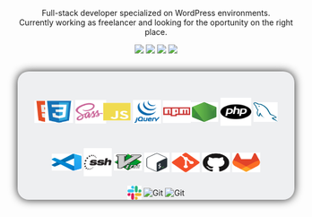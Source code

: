 <div>
  
  <p align="center">
    Full-stack developer specialized on WordPress environments.<br>Currently working as freelancer and looking for the oportunity on the right place.
  </p>
  
</div>

<div align="center">
  <a href="https://www.instagram.com/caionunes.s/" target="_blank"><img src="https://img.shields.io/badge/-Instagram-%23E4405F?style=for-the-badge&logo=instagram&logoColor=white" target="_blank"></a>
  <a href="https://www.linkedin.com/in/caio-nuness/" target="_blank"><img src="https://img.shields.io/badge/-LinkedIn-%230077B5?style=for-the-badge&logo=linkedin&logoColor=white" target="_blank"></a> 
  <a href="https://gitlab.com/cnnsilveira" target="_blank"><img src="https://img.shields.io/badge/-Gitlab-%23fc6d26?style=for-the-badge&logo=gitlab&logoColor=white" target="_blank"></a>
  <a href="mailto:contato@caionunes.dev"><img src="https://img.shields.io/badge/-Email-%23333?style=for-the-badge&logo=gmail&logoColor=white" target="_blank"></a>
</div>

##

<div style="background: #eeeff1; border-radius: 20px; width: fit-content; margin: auto; padding: 30px 30px 0; box-shadow: 0 0 15px #1e1e1e">

<div align="center" valign="top"><br>
	<img align="center" style="margin-right: -35px;" alt="HTML" height="40" width="50" src="https://raw.githubusercontent.com/devicons/devicon/master/icons/html5/html5-original.svg">
  <img align="center" alt="CSS" height="40" width="50" src="https://raw.githubusercontent.com/devicons/devicon/master/icons/css3/css3-original.svg">
    <img align="center" style="margin-right: -10px" alt="CSS" height="42" width="55" src="https://raw.githubusercontent.com/devicons/devicon/master/icons/sass/sass-original.svg">
  <img align="center" alt="JS" height="32" width="50" src="https://raw.githubusercontent.com/devicons/devicon/master/icons/javascript/javascript-plain.svg">
  <img align="center"  alt="jQuery" height="42" width="50" src="https://raw.githubusercontent.com/devicons/devicon/master/icons/jquery/jquery-plain-wordmark.svg">
  <img align="center" alt="jQuery" height="40" width="50" src="https://raw.githubusercontent.com/devicons/devicon/master/icons/npm/npm-original-wordmark.svg">
  <img align="center" style="margin-left: -5px" alt="jQuery" height="35" width="50" src="https://raw.githubusercontent.com/devicons/devicon/master/icons/nodejs/nodejs-original.svg">
  <img align="center" alt="PHP" height="50" width="55" src="https://raw.githubusercontent.com/devicons/devicon/master/icons/php/php-plain.svg">
  <img align="center" alt="Git" height="35" width="43" src="https://raw.githubusercontent.com/devicons/devicon/master/icons/mysql/mysql-original.svg">
</div>

###

<div align="center" valign="top"><br>
  <img align="center" alt="Git" height="30" width="53" src="https://raw.githubusercontent.com/devicons/devicon/master/icons/vscode/vscode-original.svg">
    <img align="center" alt="Git" height="50" width="50" src="https://raw.githubusercontent.com/devicons/devicon/master/icons/ssh/ssh-original-wordmark.svg">
  <img align="center" alt="Git" height="30" width="50" src="https://raw.githubusercontent.com/devicons/devicon/master/icons/vim/vim-original.svg">
  <img align="center" alt="BASH" height="35" width="45" src="https://raw.githubusercontent.com/devicons/devicon/master/icons/bash/bash-original.svg">
  <img align="center" alt="Git" height="35" width="50" src="https://raw.githubusercontent.com/devicons/devicon/master/icons/git/git-original.svg">
  <img align="center" alt="Git" height="35" width="50" src="https://raw.githubusercontent.com/devicons/devicon/master/icons/github/github-original.svg">
  <img align="center" alt="Git" height="35" width="50" src="https://raw.githubusercontent.com/devicons/devicon/master/icons/gitlab/gitlab-original.svg">

</div>

<div align="center" valign="top"><br>
  <img align="center" alt="Git" height="25" width="25" src="https://raw.githubusercontent.com/devicons/devicon/master/icons/slack/slack-original.svg">
<img align="center" alt="Git" height="150" width="150" src="https://caionunes.dev/main/wp-content/themes/caionunes.dev/assets/svg/logo.svg">
<img align="center" alt="Git" height="25" width="25" src="https://upload.wikimedia.org/wikipedia/commons/thumb/e/e9/Notion-logo.svg/1200px-Notion-logo.svg.png">
</div>

</div>

